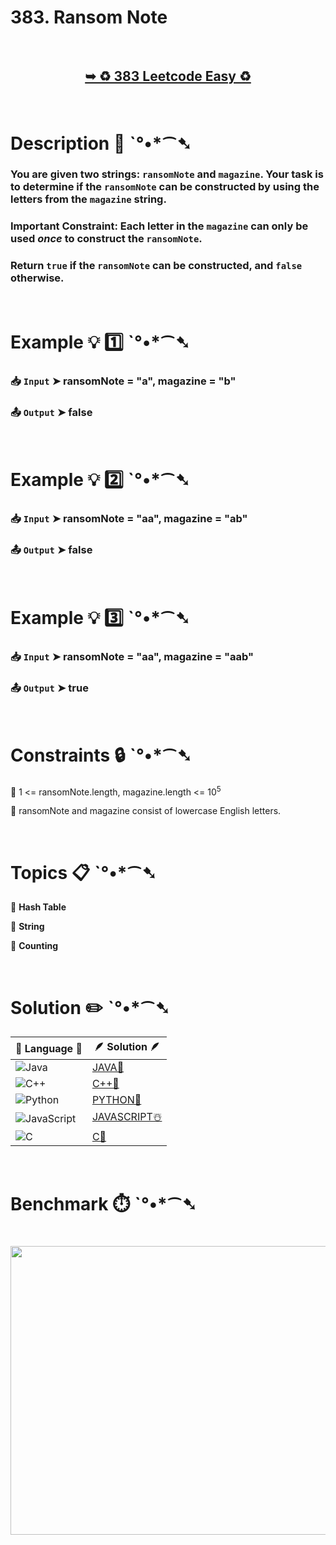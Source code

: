 # 383. Ransom Note

</br>

<h2 align="center"> 

<a href="https://leetcode.com/problems/ransom-note/?envType=study-plan-v2&envId=top-interview-150"><strong>➥ ♻️ 383 Leetcode Easy ♻️ </strong></a>
</h2>

</br>

# Description 📜 ˋ°•*⁀➷

### You are given two strings: `ransomNote` and `magazine`. Your task is to determine if the `ransomNote` can be constructed by using the letters from the `magazine` string.

### Important Constraint: Each letter in the `magazine` can only be used *once* to construct the `ransomNote`.

### Return `true` if the `ransomNote` can be constructed, and `false` otherwise.

</br>

# Example 💡 1️⃣ ˋ°•*⁀➷

  ### 📥 `Input`  ➤ ransomNote = "a", magazine = "b"

  ### 📤 `Output`  ➤ false

</br>

# Example 💡 2️⃣ ˋ°•*⁀➷

  ### 📥 `Input` ➤ ransomNote = "aa", magazine = "ab"

  ### 📤 `Output`  ➤ false

</br>

# Example 💡 3️⃣ ˋ°•*⁀➷

  ### 📥 `Input` ➤ ransomNote = "aa", magazine = "aab"

  ### 📤 `Output`  ➤ true

</br>

# Constraints 🔒 ˋ°•*⁀➷

🔹 1 <= ransomNote.length, magazine.length <= 10<sup>5</sup> </br>

🔹 ransomNote and magazine consist of lowercase English letters. </br>

</br>

# Topics 📋 ˋ°•*⁀➷

🔸 **Hash Table**  </br>

🔸 **String**  </br>

🔸 **Counting**  </br>

</br>

# Solution ✏️ ˋ°•*⁀➷

| 📒 Language 📒  | 🪶 Solution 🪶 |
| ------------- | ------------- |
|  ![Java](https://img.shields.io/badge/java-%23ED8B00.svg?style=for-the-badge&logo=openjdk&logoColor=white)  | [JAVA🍁](https://github.com/Prakhar-002/LEETCODE/blob/main/%F0%9F%93%9A%20Study%20%F0%9F%8E%A7%20Plan%20%F0%9F%91%A8%F0%9F%8F%BB%E2%80%8D%F0%9F%92%BB/%F0%9F%8D%A2%20Top%20Interview%20150%20%F0%9F%A5%A1%20Must%20do%20List/%F0%9F%94%AC%20Examine%20Thoroughly%20%F0%9F%A7%AC/05%20Hashmap/Day%20%E2%9E%BA%2039%20%F0%9F%8D%A2%20383.%20Reasom%20Note%20%E2%98%83%EF%B8%8F%20%F0%9F%8D%81%20%F0%9F%8D%B0%20%F0%9F%8E%B2%20%F0%9F%92%96/%F0%9F%8D%81JAVA%20-%20383.%20Ransom%20Note.java) |
|  ![C++](https://img.shields.io/badge/c++-%2300599C.svg?style=for-the-badge&logo=c%2B%2B&logoColor=white)  | [C++🎲](https://github.com/Prakhar-002/LEETCODE/blob/main/%F0%9F%93%9A%20Study%20%F0%9F%8E%A7%20Plan%20%F0%9F%91%A8%F0%9F%8F%BB%E2%80%8D%F0%9F%92%BB/%F0%9F%8D%A2%20Top%20Interview%20150%20%F0%9F%A5%A1%20Must%20do%20List/%F0%9F%94%AC%20Examine%20Thoroughly%20%F0%9F%A7%AC/05%20Hashmap/Day%20%E2%9E%BA%2039%20%F0%9F%8D%A2%20383.%20Reasom%20Note%20%E2%98%83%EF%B8%8F%20%F0%9F%8D%81%20%F0%9F%8D%B0%20%F0%9F%8E%B2%20%F0%9F%92%96/%F0%9F%8E%B2CPP%20-%20383.%20Ransom%20Note.cpp)  |
|  ![Python](https://img.shields.io/badge/python-3670A0?style=for-the-badge&logo=python&logoColor=ffdd54)    | [PYTHON🍰](https://github.com/Prakhar-002/LEETCODE/blob/main/%F0%9F%93%9A%20Study%20%F0%9F%8E%A7%20Plan%20%F0%9F%91%A8%F0%9F%8F%BB%E2%80%8D%F0%9F%92%BB/%F0%9F%8D%A2%20Top%20Interview%20150%20%F0%9F%A5%A1%20Must%20do%20List/%F0%9F%94%AC%20Examine%20Thoroughly%20%F0%9F%A7%AC/05%20Hashmap/Day%20%E2%9E%BA%2039%20%F0%9F%8D%A2%20383.%20Reasom%20Note%20%E2%98%83%EF%B8%8F%20%F0%9F%8D%81%20%F0%9F%8D%B0%20%F0%9F%8E%B2%20%F0%9F%92%96/%F0%9F%8D%B0PYTHON%20-%20383.%20Ransom%20Note.py) |
| ![JavaScript](https://img.shields.io/badge/javascript-%23323330.svg?style=for-the-badge&logo=javascript&logoColor=%23F7DF1E)   | [JAVASCRIPT☃️](https://github.com/Prakhar-002/LEETCODE/blob/main/%F0%9F%93%9A%20Study%20%F0%9F%8E%A7%20Plan%20%F0%9F%91%A8%F0%9F%8F%BB%E2%80%8D%F0%9F%92%BB/%F0%9F%8D%A2%20Top%20Interview%20150%20%F0%9F%A5%A1%20Must%20do%20List/%F0%9F%94%AC%20Examine%20Thoroughly%20%F0%9F%A7%AC/05%20Hashmap/Day%20%E2%9E%BA%2039%20%F0%9F%8D%A2%20383.%20Reasom%20Note%20%E2%98%83%EF%B8%8F%20%F0%9F%8D%81%20%F0%9F%8D%B0%20%F0%9F%8E%B2%20%F0%9F%92%96/%E2%98%83%EF%B8%8FJAVASCRIPT%20-%20383.%20Ransom%20Note.js) |
|   ![C](https://img.shields.io/badge/c-%2300599C.svg?style=for-the-badge&logo=c&logoColor=white)   | [C💖](https://github.com/Prakhar-002/LEETCODE/blob/main/%F0%9F%93%9A%20Study%20%F0%9F%8E%A7%20Plan%20%F0%9F%91%A8%F0%9F%8F%BB%E2%80%8D%F0%9F%92%BB/%F0%9F%8D%A2%20Top%20Interview%20150%20%F0%9F%A5%A1%20Must%20do%20List/%F0%9F%94%AC%20Examine%20Thoroughly%20%F0%9F%A7%AC/05%20Hashmap/Day%20%E2%9E%BA%2039%20%F0%9F%8D%A2%20383.%20Reasom%20Note%20%E2%98%83%EF%B8%8F%20%F0%9F%8D%81%20%F0%9F%8D%B0%20%F0%9F%8E%B2%20%F0%9F%92%96/%F0%9F%92%96C%20-%20383.%20Ransom%20Note.c)  |

</br>

# Benchmark ⏱️ ˋ°•*⁀➷

<h1  align="center" >

<img src ="https://github.com/user-attachments/assets/8b74390b-040d-489e-985c-897865959e2e" width = "700px" height="462px" />

</h1>
